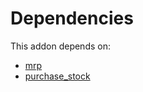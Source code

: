 # Dependencies

This addon depends on:

- [mrp](../../odoo-bringout-oca-ocb-mrp)
- [purchase_stock](../../odoo-bringout-oca-ocb-purchase_stock)
